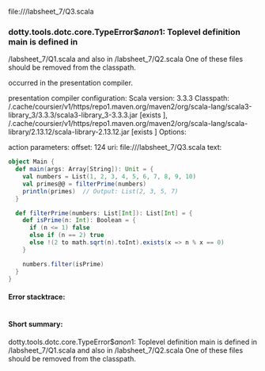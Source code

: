 file://<WORKSPACE>/labsheet_7/Q3.scala
### dotty.tools.dotc.core.TypeError$$anon$1: Toplevel definition main is defined in
  <WORKSPACE>/labsheet_7/Q1.scala
and also in
  <WORKSPACE>/labsheet_7/Q2.scala
One of these files should be removed from the classpath.

occurred in the presentation compiler.

presentation compiler configuration:
Scala version: 3.3.3
Classpath:
<HOME>/.cache/coursier/v1/https/repo1.maven.org/maven2/org/scala-lang/scala3-library_3/3.3.3/scala3-library_3-3.3.3.jar [exists ], <HOME>/.cache/coursier/v1/https/repo1.maven.org/maven2/org/scala-lang/scala-library/2.13.12/scala-library-2.13.12.jar [exists ]
Options:



action parameters:
offset: 124
uri: file://<WORKSPACE>/labsheet_7/Q3.scala
text:
```scala
object Main {
  def main(args: Array[String]): Unit = {
    val numbers = List(1, 2, 3, 4, 5, 6, 7, 8, 9, 10)
    val primes@@ = filterPrime(numbers)
    println(primes)  // Output: List(2, 3, 5, 7)
  }

  def filterPrime(numbers: List[Int]): List[Int] = {
    def isPrime(n: Int): Boolean = {
      if (n <= 1) false
      else if (n == 2) true
      else !(2 to math.sqrt(n).toInt).exists(x => n % x == 0)
    }

    numbers.filter(isPrime)
  }
}

```



#### Error stacktrace:

```

```
#### Short summary: 

dotty.tools.dotc.core.TypeError$$anon$1: Toplevel definition main is defined in
  <WORKSPACE>/labsheet_7/Q1.scala
and also in
  <WORKSPACE>/labsheet_7/Q2.scala
One of these files should be removed from the classpath.